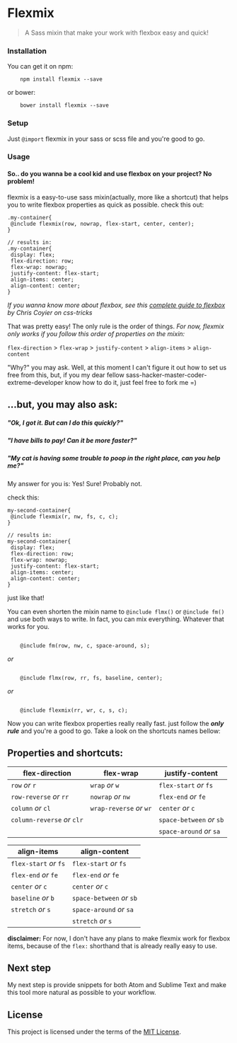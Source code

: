 # Flexmix
> A Sass mixin that make your work with flexbox easy and quick!

### Installation

You can get it on npm:
````
	npm install flexmix --save
````
or bower:
````
	bower install flexmix --save
````
### Setup
Just `@import` flexmix in your sass or scss file and you're good to go.

### Usage
#### So.. do you wanna be a cool kid and use flexbox on your project? No problem!

flexmix is a easy-to-use sass mixin(actually, more like a shortcut) that helps you to write flexbox properties as quick as possible. check this out:

	.my-container{
	 @include flexmix(row, nowrap, flex-start, center, center);
	}

	// results in:
	.my-container{
	 display: flex;
	 flex-direction: row;
	 flex-wrap: nowrap;
	 justify-content: flex-start;
	 align-items: center;
	 align-content: center;
	}

*If you wanna know more about flexbox, see this [complete guide to flexbox](https://css-tricks.com/snippets/css/a-guide-to-flexbox/) by Chris Coyier on css-tricks*

That was pretty easy! The only rule is the order of things. *For now, flexmix only works if you follow this order of properties on the mixin:*

`flex-direction` > `flex-wrap` > `justify-content` > `align-items` > `align-content`

"Why?" you may ask. Well, at this moment I can't figure it out how to set us free from this, but, if you my dear fellow sass-hacker-master-coder-extreme-developer know how to do it, just feel free to fork me =)

## ...but, you may also ask:
##### "Ok, I got it. But can I do this quickly?"
##### "I have bills to pay! Can it be more faster?"
##### "My cat is having some trouble to poop in the right place, can you help me?"

My answer for you is: Yes! Sure! Probably not.

check this:

	my-second-container{			
	 @include flexmix(r, nw, fs, c, c);
	}

	// results in:
	my-second-container{
	 display: flex;
	 flex-direction: row;
	 flex-wrap: nowrap;
	 justify-content: flex-start;
	 align-items: center;
	 align-content: center;
	}

just like that!

You can even shorten the mixin name to `@include flmx()` or `@include fm()` and use both ways to write. In fact, you can mix everything. Whatever that works for you.
````

	@include fm(row, nw, c, space-around, s);

````
*or*

````

	@include flmx(row, rr, fs, baseline, center);

````
*or*

````

	@include flexmix(rr, wr, c, s, c);

````


Now you can write flexbox properties really really fast. just follow the ***only rule*** and you're a good to go. Take a look on the shortcuts names bellow:

## Properties and shortcuts:

| flex-direction							| flex-wrap									| justify-content						|
| ------------- 							| -------------							|	-----------								|
| `row` *or* `r`  						| `wrap` *or* `w`						| `flex-start` *or* `fs`		|
| `row-reverse` *or* `rr`			| `nowrap` *or* `nw`				|	`flex-end` *or* `fe`			|
| `column` *or* `cl`					|	`wrap-reverse` *or* `wr`	|	`center` *or* `c`					|
| `column-reverse` *or* `clr`	|														|	`space-between` *or* `sb`	|
|															|														|	`space-around` *or* `sa`	|

| align-items									| align-content							|
| ------------- 							| -------------							|
| `flex-start` *or* `fs`  		| `flex-start` *or* `fs`		|
| `flex-end` *or* `fe`				|	`flex-end` *or* `fe`			|
| `center` *or* `c`						|	`center` *or* `c`					|
| `baseline` *or* `b`					|	`space-between` *or* `sb`	|
|	`stretch`	*or*  `s`					|	`space-around` *or* `sa`	|
|															|	`stretch`	*or*  `s`				|

**disclaimer:** For now, I don't have any plans to make flexmix work for flexbox items, because of the `flex:` shorthand that is already really easy to use.


## Next step

My next step is provide snippets for both Atom and Sublime Text and make this tool more natural as possible to your workflow.


## License

This project is licensed under the terms of the [MIT License](http://mit-license.org/).
